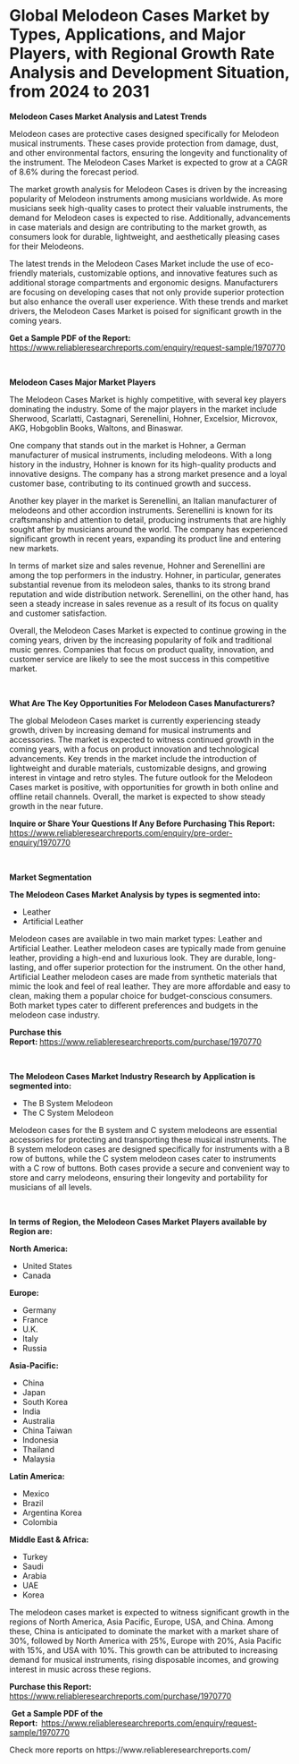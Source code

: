<p><h1>Global Melodeon Cases Market by Types, Applications, and Major Players, with Regional Growth Rate Analysis and Development Situation, from 2024 to 2031</h1></p><p><strong>Melodeon Cases Market Analysis and Latest Trends</strong></p>
<p><p>Melodeon cases are protective cases designed specifically for Melodeon musical instruments. These cases provide protection from damage, dust, and other environmental factors, ensuring the longevity and functionality of the instrument. The Melodeon Cases Market is expected to grow at a CAGR of 8.6% during the forecast period.</p><p>The market growth analysis for Melodeon Cases is driven by the increasing popularity of Melodeon instruments among musicians worldwide. As more musicians seek high-quality cases to protect their valuable instruments, the demand for Melodeon cases is expected to rise. Additionally, advancements in case materials and design are contributing to the market growth, as consumers look for durable, lightweight, and aesthetically pleasing cases for their Melodeons.</p><p>The latest trends in the Melodeon Cases Market include the use of eco-friendly materials, customizable options, and innovative features such as additional storage compartments and ergonomic designs. Manufacturers are focusing on developing cases that not only provide superior protection but also enhance the overall user experience. With these trends and market drivers, the Melodeon Cases Market is poised for significant growth in the coming years.</p></p>
<p><strong>Get a Sample PDF of the Report:&nbsp;</strong> <a href="https://www.reliableresearchreports.com/enquiry/request-sample/1970770">https://www.reliableresearchreports.com/enquiry/request-sample/1970770</a></p>
<p>&nbsp;</p>
<p><strong>Melodeon Cases Major Market Players</strong></p>
<p><p>The Melodeon Cases Market is highly competitive, with several key players dominating the industry. Some of the major players in the market include Sherwood, Scarlatti, Castagnari, Serenellini, Hohner, Excelsior, Microvox, AKG, Hobgoblin Books, Waltons, and Binaswar.</p><p>One company that stands out in the market is Hohner, a German manufacturer of musical instruments, including melodeons. With a long history in the industry, Hohner is known for its high-quality products and innovative designs. The company has a strong market presence and a loyal customer base, contributing to its continued growth and success.</p><p>Another key player in the market is Serenellini, an Italian manufacturer of melodeons and other accordion instruments. Serenellini is known for its craftsmanship and attention to detail, producing instruments that are highly sought after by musicians around the world. The company has experienced significant growth in recent years, expanding its product line and entering new markets.</p><p>In terms of market size and sales revenue, Hohner and Serenellini are among the top performers in the industry. Hohner, in particular, generates substantial revenue from its melodeon sales, thanks to its strong brand reputation and wide distribution network. Serenellini, on the other hand, has seen a steady increase in sales revenue as a result of its focus on quality and customer satisfaction.</p><p>Overall, the Melodeon Cases Market is expected to continue growing in the coming years, driven by the increasing popularity of folk and traditional music genres. Companies that focus on product quality, innovation, and customer service are likely to see the most success in this competitive market.</p></p>
<p>&nbsp;</p>
<p><strong>What Are The Key Opportunities For Melodeon Cases Manufacturers?</strong></p>
<p><p>The global Melodeon Cases market is currently experiencing steady growth, driven by increasing demand for musical instruments and accessories. The market is expected to witness continued growth in the coming years, with a focus on product innovation and technological advancements. Key trends in the market include the introduction of lightweight and durable materials, customizable designs, and growing interest in vintage and retro styles. The future outlook for the Melodeon Cases market is positive, with opportunities for growth in both online and offline retail channels. Overall, the market is expected to show steady growth in the near future.</p></p>
<p><strong>Inquire or Share Your Questions If Any Before Purchasing This Report:</strong> <a href="https://www.reliableresearchreports.com/enquiry/pre-order-enquiry/1970770">https://www.reliableresearchreports.com/enquiry/pre-order-enquiry/1970770</a></p>
<p>&nbsp;</p>
<p><strong>Market Segmentation</strong></p>
<p><strong>The Melodeon Cases Market Analysis by types is segmented into:</strong></p>
<p><ul><li>Leather</li><li>Artificial Leather</li></ul></p>
<p><p>Melodeon cases are available in two main market types: Leather and Artificial Leather. Leather melodeon cases are typically made from genuine leather, providing a high-end and luxurious look. They are durable, long-lasting, and offer superior protection for the instrument. On the other hand, Artificial Leather melodeon cases are made from synthetic materials that mimic the look and feel of real leather. They are more affordable and easy to clean, making them a popular choice for budget-conscious consumers. Both market types cater to different preferences and budgets in the melodeon case industry.</p></p>
<p><strong>Purchase this Report:&nbsp;</strong><a href="https://www.reliableresearchreports.com/purchase/1970770">https://www.reliableresearchreports.com/purchase/1970770</a></p>
<p>&nbsp;</p>
<p><strong>The Melodeon Cases Market Industry Research by Application is segmented into:</strong></p>
<p><ul><li>The B System Melodeon</li><li>The C System Melodeon</li></ul></p>
<p><p>Melodeon cases for the B system and C system melodeons are essential accessories for protecting and transporting these musical instruments. The B system melodeon cases are designed specifically for instruments with a B row of buttons, while the C system melodeon cases cater to instruments with a C row of buttons. Both cases provide a secure and convenient way to store and carry melodeons, ensuring their longevity and portability for musicians of all levels.</p></p>
<p>&nbsp;</p>
<p><strong>In terms of Region, the Melodeon Cases Market Players available by Region are:</strong></p>
<p>
    <p> <strong> North America: </strong>
        <ul>
            <li>United States</li>
            <li>Canada</li>
        </ul>
        </p> 
    <p> <strong> Europe: </strong>
        <ul>
            <li>Germany</li>
            <li>France</li>
            <li>U.K.</li>
            <li>Italy</li>
            <li>Russia</li>
        </ul>
        </p> 
    <p> <strong> Asia-Pacific: </strong>
        <ul>
            <li>China</li>
            <li>Japan</li>
            <li>South Korea</li>
            <li>India</li>
            <li>Australia</li>
            <li>China Taiwan</li>
            <li>Indonesia</li>
            <li>Thailand</li>
            <li>Malaysia</li>
        </ul>
        </p> 
    <p> <strong> Latin America: </strong>
        <ul>
            <li>Mexico</li>
            <li>Brazil</li>
            <li>Argentina Korea</li>
            <li>Colombia</li>
        </ul>
        </p> 
    <p> <strong> Middle East & Africa: </strong>
        <ul>
            <li>Turkey</li>
            <li>Saudi</li>
            <li>Arabia</li>
            <li>UAE</li>
            <li>Korea</li>
        </ul>
    </p>
    </p>
<p><p>The melodeon cases market is expected to witness significant growth in the regions of North America, Asia Pacific, Europe, USA, and China. Among these, China is anticipated to dominate the market with a market share of 30%, followed by North America with 25%, Europe with 20%, Asia Pacific with 15%, and USA with 10%. This growth can be attributed to increasing demand for musical instruments, rising disposable incomes, and growing interest in music across these regions.</p></p>
<p><strong>Purchase this Report: </strong><a href="https://www.reliableresearchreports.com/purchase/1970770">https://www.reliableresearchreports.com/purchase/1970770</a></p>
<p>&nbsp;<strong>Get a Sample PDF of the Report:&nbsp;&nbsp;</strong><a href="https://www.reliableresearchreports.com/enquiry/request-sample/1970770">https://www.reliableresearchreports.com/enquiry/request-sample/1970770</a></p>
<p><strong></strong></p>
<p>Check more reports on https://www.reliableresearchreports.com/</p>